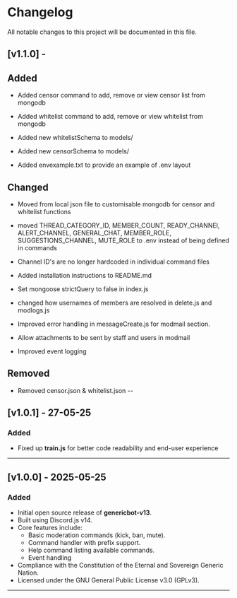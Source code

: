 # Changelog

All notable changes to this project will be documented in this file.
## [v1.1.0] - 

## Added

- Added censor command to add, remove or view censor list from mongodb

- Added whitelist command to add, remove or view whitelist from mongodb

- Added new whitelistSchema to models/

- Added new censorSchema to models/

- Added envexample.txt to provide an example of .env layout

## Changed

- Moved from local json file to customisable mongodb for censor and whitelist functions

- moved THREAD_CATEGORY_ID, MEMBER_COUNT, READY_CHANNEl, ALERT_CHANNEL, GENERAL_CHAT, MEMBER_ROLE, SUGGESTIONS_CHANNEL, MUTE_ROLE to .env instead of being defined in commands

- Channel ID's are no longer hardcoded in individual command files

- Added installation instructions to README.md

- Set mongoose strictQuery to false in index.js

- changed how usernames of members are resolved in delete.js and modlogs.js

- Improved error handling in messageCreate.js for modmail section. 

- Allow attachments to be sent by staff and users in modmail

-  Improved event logging
## Removed
- Removed censor.json & whitelist.json
--

## [v1.0.1] - 27-05-25

### Added

- Fixed up **train.js** for better code readability and end-user experience

---

## [v1.0.0] - 2025-05-25

### Added
- Initial open source release of **genericbot-v13**.
- Built using Discord.js v14.
- Core features include:
  - Basic moderation commands (kick, ban, mute).
  - Command handler with prefix support.
  - Help command listing available commands.
  - Event handling
- Compliance with the Constitution of the Eternal and Sovereign Generic Nation.
- Licensed under the GNU General Public License v3.0 (GPLv3).

---
